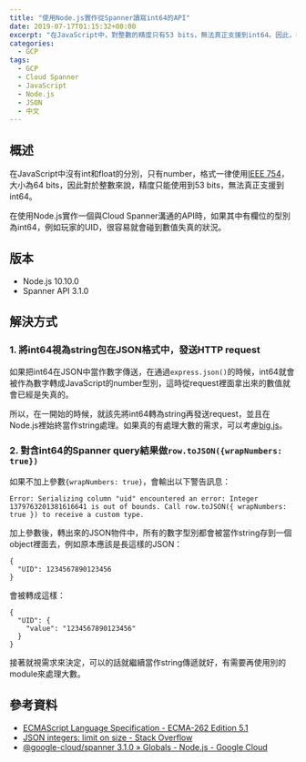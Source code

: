 ```yaml
---
title: "使用Node.js實作從Spanner讀寫int64的API"
date: 2019-07-17T01:15:32+08:00
excerpt: "在JavaScript中，對整數的精度只有53 bits，無法真正支援到int64。因此，在使用Node.js實作一個與Cloud Spanner溝通的API時，如果其中有欄位的型別為int64，例如玩家的UID，很容易就會碰到數值失真的狀況。"
categories:
  - GCP
tags:
  - GCP
  - Cloud Spanner
  - JavaScript
  - Node.js
  - JSON
  - 中文
---
```


## 概述

在JavaScript中沒有int和float的分別，只有number，格式一律使用[IEEE 754](https://www.ecma-international.org/ecma-262/5.1/#sec-8.5)，大小為64 bits，因此對於整數來說，精度只能使用到53 bits，無法真正支援到int64。

在使用Node.js實作一個與Cloud Spanner溝通的API時，如果其中有欄位的型別為int64，例如玩家的UID，很容易就會碰到數值失真的狀況。

## 版本

- Node.js 10.10.0
- Spanner API 3.1.0

## 解決方式

### 1. 將int64視為string包在JSON格式中，發送HTTP request

如果把int64在JSON中當作數字傳送，在通過`express.json()`的時候，int64就會被作為數字轉成JavaScript的number型別，這時從request裡面拿出來的數值就會已經是失真的。

所以，在一開始的時候，就該先將int64轉為string再發送request，並且在Node.js裡始終當作string處理。如果真的有處理大數的需求，可以考慮[big.js](https://github.com/MikeMcl/big.js/)。

### 2. 對含int64的Spanner query結果做`row.toJSON({wrapNumbers: true})`

如果不加上參數`{wrapNumbers: true}`，會輸出以下警告訊息：

```
Error: Serializing column "uid" encountered an error: Integer 1379763201381616641 is out of bounds. Call row.toJSON({ wrapNumbers: true }) to receive a custom type.
```

加上參數後，轉出來的JSON物件中，所有的數字型別都會被當作string存到一個object裡面去，例如原本應該是長這樣的JSON：

```
{
  "UID": 1234567890123456
}
```

會被轉成這樣：

```
{
  "UID": {
    "value": "1234567890123456"
  } 
}
```

接著就視需求來決定，可以的話就繼續當作string傳遞就好，有需要再使用別的module來處理大數。

## 參考資料

- [ECMAScript Language Specification - ECMA-262 Edition 5.1](https://www.ecma-international.org/ecma-262/5.1/#sec-8.5)
- [JSON integers: limit on size - Stack Overflow](https://stackoverflow.com/questions/13502398/json-integers-limit-on-size)
- [@google-cloud/spanner 3.1.0 » Globals - Node.js - Google Cloud](https://cloud.google.com/nodejs/docs/reference/spanner/3.1.x/global#TransactionReadResponse)